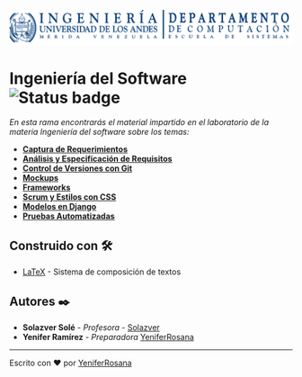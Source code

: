 ![Alt text](https://github.com/yeniferrosana/Preparaduria-EISULA/blob/master/resources/logo_computacion.png)

# Ingeniería del Software ![Status badge](https://img.shields.io/badge/semestre-b--2018-blue)
_En esta rama encontrarás el material impartido en el laboratorio de la materia Ingeniería del software sobre los temas:_
* **[Captura de Requerimientos](https://github.com/yeniferrosana/Preparaduria-EISULA/tree/ingenieria-software/1.%20Captura%20de%20Requerimientos)**
* **[Análisis y Especificación de Requisitos](https://github.com/yeniferrosana/Preparaduria-EISULA/tree/ingenieria-software/2.%20An%C3%A1lisis%20y%20Especificaci%C3%B3n%20de%20Requisitos)**
* **[Control de Versiones con Git](https://github.com/yeniferrosana/Preparaduria-EISULA/tree/ingenieria-software/3.%20Control%20de%20Versiones%20con%20Git)**
* **[Mockups](https://github.com/yeniferrosana/Preparaduria-EISULA/tree/ingenieria-software/4.%20Mockups)**
* **[Frameworks](https://github.com/yeniferrosana/Preparaduria-EISULA/tree/ingenieria-software/5.%20Frameworks)**
* **[Scrum y Estilos con CSS](https://github.com/yeniferrosana/Preparaduria-EISULA/tree/ingenieria-software/6.%20Scrum%20y%20Estilos%20con%20CSS)**
* **[Modelos en Django](https://github.com/yeniferrosana/Preparaduria-EISULA/tree/ingenieria-software/7.%20Modelos%20en%20Django)**
* **[Pruebas Automatizadas](https://github.com/yeniferrosana/Preparaduria-EISULA/tree/ingenieria-software/8.%20Pruebas%20Automatizadas)**

## Construido con 🛠️

* [LaTeX](https://www.latex-project.org/) - Sistema de composición de textos

## Autores ✒️

* **Solazver Solé** - *Profesora* - [Solazver](https://github.com/solazver)
* **Yenifer Ramírez** - *Preparadora* [YeniferRosana](https://github.com/yeniferrosana)

---
Escrito con ❤️ por [YeniferRosana](https://github.com/yeniferrosana)
